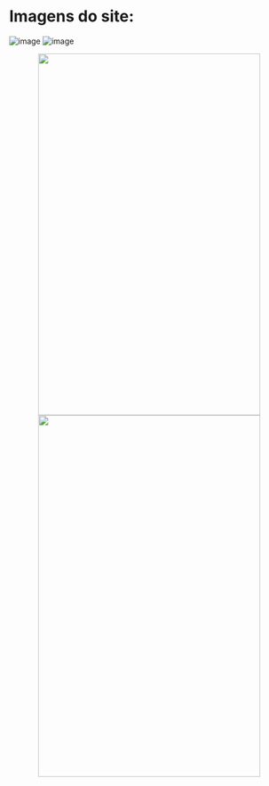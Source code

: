 # Imagens do site:
![image](https://github.com/user-attachments/assets/79019ea3-a0ff-4053-8f14-987825c39265)
![image](https://github.com/user-attachments/assets/55fbed1c-6cd6-44e4-ace2-2f234f1f2549)

<p align="center">
  <img src="https://github.com/user-attachments/assets/6b4438b8-3a11-4002-b02e-8cb934fa880d" width="400" height="650"/>
  <img src="https://github.com/user-attachments/assets/a3209843-4635-4ca7-aca8-2e3e0bb97bb4" width="400" height="650"/>
</p>
